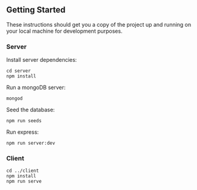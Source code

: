 ## Getting Started

These instructions should get you a copy of the project up and running on your local machine for development purposes.

### Server

Install server dependencies:

```
cd server
npm install
```

Run a mongoDB server:

```
mongod
```

Seed the database:

```
npm run seeds
```

Run express:

```
npm run server:dev
```

### Client

```
cd ../client
npm install
npm run serve
```
